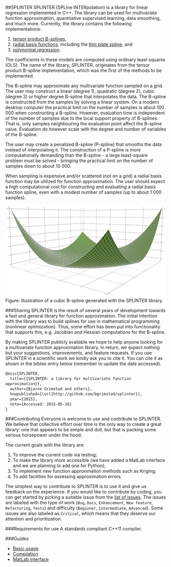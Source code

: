 ##SPLINTER
SPLINTER (SPLine INTERpolation) is a library for linear regression implemented in C++. The library can be used for multivariate function approximation, quantitative supervised learning, data smoothing, and much more. Currently, the library contains the following implementations:

1. [tensor product B-splines](http://en.wikipedia.org/wiki/B-spline), 
2. [radial basis functions](http://en.wikipedia.org/wiki/Radial_basis_function), including the [thin plate spline](http://en.wikipedia.org/wiki/Thin_plate_spline), and
3. [polynomial regression](http://en.wikipedia.org/wiki/Polynomial_regression).

The coefficients in these models are computed using ordinary least squares (OLS). The name of the library, SPLINTER, originates from the tensor product B-spline implementation, which was the first of the methods to be implemented.

The B-spline may approximate any multivariate function sampled on a grid. The user may construct a linear (degree 1), quadratic (degree 2), cubic (degree 3) or higher degree B-spline that interpolates the data. The B-spline is constructed from the samples by solving a linear system. On a modern desktop computer the practical limit on the number of samples is about 100 000 when constructing a B-spline. However, evaluation time is independent of the number of samples due to the local support property of B-splines. That is, only samples neighbouring the evaluation point affect the B-spline value. Evaluation do however scale with the degree and number of variables of the B-spline.

The user may create a penalized B-spline (P-spline) that smooths the data instead of interpolating it. The construction of a P-spline is more computationally demanding than the B-spline - a large least-square problem must be solved - bringing the practical limit on the number of samples down to about 10 000.

When sampling is expensive and/or scattered (not on a grid) a radial basis function may be utilized for function approximation. The user should expect a high computational cost for constructing and evaluating a radial basis function spline, even with a modest number of samples (up to about 1 000 samples). 

![Illustration of a B-spline](assets/bspline.png)
Figure: Illustration of a cubic B-spline generated with the SPLINTER library.

###Sharing
SPLINTER is the result of several years of development towards a fast and general library for function approximation. The initial intention with the library was to build splines for use in mathematical programming (nonlinear optimization). Thus, some effort has been put into functionality that supports this, e.g. Jacobian and Hessian computations for the B-spline. 

By making SPLINTER publicly available we hope to help anyone looking for a multivariate function approximation library. In return, we expect nothing but your suggestions, improvements, and feature requests. If you use SPLINTER in a scientific work we kindly ask you to cite it. You can cite it as shown in the bibtex entry below (remember to update the date accessed).
```
@misc{SPLINTER,
  title={{SPLINTER: a library for multivariate function approximation}},
  author={Bjarne Grimstad and others},
  howpublished={\url{http://github.com/bgrimstad/splinter}},
  year={2015},
  note={Accessed: 2015-05-16}
}
```
###Contributing
Everyone is welcome to use and contribute to SPLINTER. We believe that collective effort over time is the only way to create a great library: one that appears to be simple and dull, but that is packing some serious horsepower under the hood.

The current goals with the library are:

1. To improve the current code via testing;
2. To make the library more accessible (we have added a MatLab interface and we are planning to add one for Python);
3. To implement new function approximation methods such as Kriging;
4. To add facilities for assessing approximation errors.

The simplest way to contribute to SPLINTER is to use it and give us feedback on the experience. If you would like to contribute by coding, you can get started by picking a suitable issue from the [list of issues](https://github.com/bgrimstad/splinter/issues). The issues are labeled with the type of work (`Bug`, `Docs`, `Enhancement`, `New feature`, `Refactoring`, `Tests`) and difficulty (`Beginner`, `Intermediate`, `Advanced`). Some issues are also labeled as `Critical`, which means that they deserve our attention and prioritization.

###Requirements for use
A standards compliant C++11 compiler.

###Guides
* [Basic usage](docs/basic_usage.md)
* [Compilation](docs/compile.md)
* [MatLab interface](docs/MATLAB.md)
